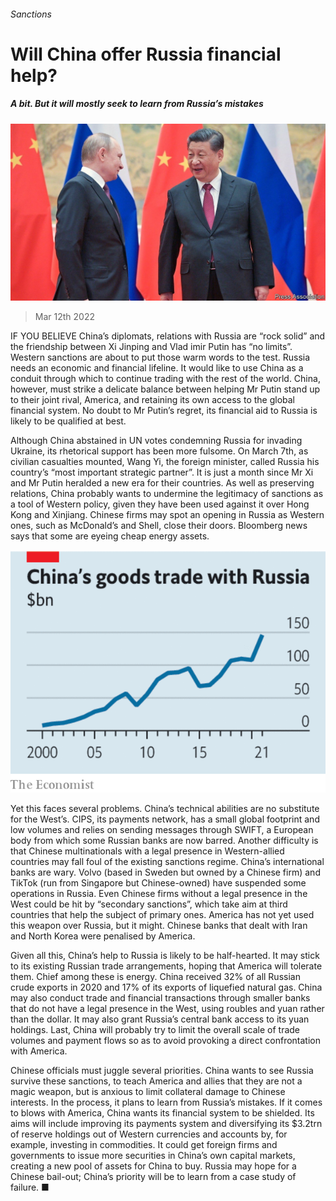 ###### Sanctions

# Will China offer Russia financial help? 

##### A bit. But it will mostly seek to learn from Russia’s mistakes 

![image](images/20220312_ldp504.jpg) 

> Mar 12th 2022 

IF YOU BELIEVE China’s diplomats, relations with Russia are “rock solid” and the friendship between Xi Jinping and Vlad imir Putin has “no limits”. Western sanctions are about to put those warm words to the test. Russia needs an economic and financial lifeline. It would like to use China as a conduit through which to continue trading with the rest of the world. China, however, must strike a delicate balance between helping Mr Putin stand up to their joint rival, America, and retaining its own access to the global financial system. No doubt to Mr Putin’s regret, its financial aid to Russia is likely to be qualified at best.

Although China abstained in UN votes condemning Russia for invading Ukraine, its rhetorical support has been more fulsome. On March 7th, as civilian casualties mounted, Wang Yi, the foreign minister, called Russia his country’s “most important strategic partner”. It is just a month since Mr Xi and Mr Putin heralded a new era for their countries. As well as preserving relations, China probably wants to undermine the legitimacy of sanctions as a tool of Western policy, given they have been used against it over Hong Kong and Xinjiang. Chinese firms may spot an opening in Russia as Western ones, such as McDonald’s and Shell, close their doors. Bloomberg news says that some are eyeing cheap energy assets.


![image](images/20220312_LDC582.png) 


Yet this  faces several problems. China’s technical abilities are no substitute for the West’s. CIPS, its payments network, has a small global footprint and low volumes and relies on sending messages through SWIFT, a European body from which some Russian banks are now barred. Another difficulty is that Chinese multinationals with a legal presence in Western-allied countries may fall foul of the existing sanctions regime. China’s international banks are wary. Volvo (based in Sweden but owned by a Chinese firm) and TikTok (run from Singapore but Chinese-owned) have suspended some operations in Russia. Even Chinese firms without a legal presence in the West could be hit by “secondary sanctions”, which take aim at third countries that help the subject of primary ones. America has not yet used this weapon over Russia, but it might. Chinese banks that dealt with Iran and North Korea were penalised by America.

Given all this, China’s help to Russia is likely to be half-hearted. It may stick to its existing Russian trade arrangements, hoping that America will tolerate them. Chief among these is energy. China received 32% of all Russian crude exports in 2020 and 17% of its exports of liquefied natural gas. China may also conduct trade and financial transactions through smaller banks that do not have a legal presence in the West, using roubles and yuan rather than the dollar. It may also grant Russia’s central bank access to its yuan holdings. Last, China will probably try to limit the overall scale of trade volumes and payment flows so as to avoid provoking a direct confrontation with America.

Chinese officials must juggle several priorities. China wants to see Russia survive these sanctions, to teach America and allies that they are not a magic weapon, but is anxious to limit collateral damage to Chinese interests. In the process, it plans to learn from Russia’s mistakes. If it comes to blows with America, China wants its financial system to be shielded. Its aims will include improving its payments system and diversifying its $3.2trn of reserve holdings out of Western currencies and accounts by, for example, investing in commodities. It could get foreign firms and governments to issue more securities in China’s own capital markets, creating a new pool of assets for China to buy. Russia may hope for a Chinese bail-out; China’s priority will be to learn from a case study of failure. ■

